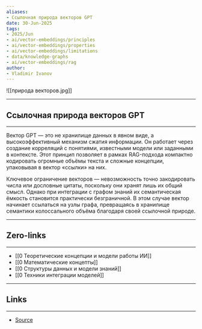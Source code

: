 ```yaml
---
aliases: 
- Ссылочная природа векторов GPT 
date: 30-Jun-2025
tags:
- 2025/Jun
- ai/vector-embeddings/principles
- ai/vector-embeddings/properties
- ai/vector-embeddings/limitations
- data/knowledge-graphs
- ai/vector-embeddings/rag
author:
- Vladimir Ivanov
---
```

![[природа векторов.jpg]]

-----
##  Ссылочная природа векторов GPT 
-----
Вектор GPT — это не хранилище данных в явном виде, а высокоэффективный механизм сжатия информации. Он работает через создание корреляций с понятиями, известными модели или заданными в контексте. Этот принцип позволяет в рамках RAG-подхода компактно кодировать огромные объёмы текста и сложные концепции, упаковывая в вектор «ссылки» на них.

Ключевое ограничение векторов — невозможность точно закодировать числа или дословные цитаты, поскольку они хранят лишь их общий смысл. Однако при интеграции с графом знаний их семантическая ёмкость становится практически безграничной. В этом случае вектор начинает ссылаться на узлы графа, превращаясь в хранилище семантики колоссального объёма благодаря своей ссылочной природе.

---
## Zero-links
---
- [[0 Теоретические концепции и модели работы ИИ]]
- [[0 Математические концепты]]
- [[0 Структуры данных и модели знаний]]
- [[0 Техники интеграции моделей]]

---
## Links
---
- [Source](https://t.me/turboproject/1748)